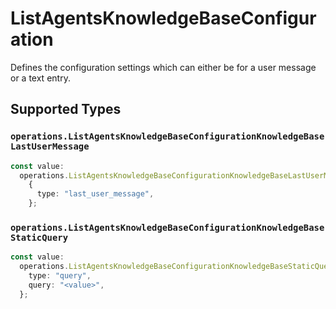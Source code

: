 # ListAgentsKnowledgeBaseConfiguration

Defines the configuration settings which can either be for a user message or a text entry.


## Supported Types

### `operations.ListAgentsKnowledgeBaseConfigurationKnowledgeBaseLastUserMessage`

```typescript
const value:
  operations.ListAgentsKnowledgeBaseConfigurationKnowledgeBaseLastUserMessage =
    {
      type: "last_user_message",
    };
```

### `operations.ListAgentsKnowledgeBaseConfigurationKnowledgeBaseStaticQuery`

```typescript
const value:
  operations.ListAgentsKnowledgeBaseConfigurationKnowledgeBaseStaticQuery = {
    type: "query",
    query: "<value>",
  };
```

